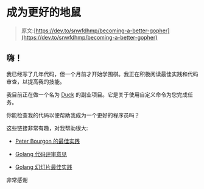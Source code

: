 # 成为更好的地鼠

> 原文:[https://dev.to/snwfdhmp/becoming-a-better-gopher](https://dev.to/snwfdhmp/becoming-a-better-gopher)

## [](#hi-)嗨！

我已经写了几年代码，但一个月前才开始学围棋。我正在积极阅读最佳实践和代码审查，以提高我的技能。

我目前正在做一个名为 [Duck](https://github.com/snwfdhmp/duck) 的副业项目。它是关于使用自定义命令为您完成任务。

你能检查我的代码以便帮助我成为一个更好的程序员吗？

这些链接非常有趣，对我帮助很大:

*   [Peter Bourgon 的最佳实践](https://peter.bourgon.org/go-best-practices-2016/)

*   [Golang 代码评审意见](https://github.com/golang/go/wiki/CodeReviewComments)

*   [Golang 幻灯片最佳实践](https://talks.golang.org/2013/bestpractices.slide)

非常感谢